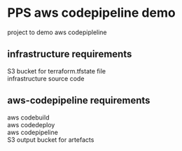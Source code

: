 # PPS aws codepipeline demo
project to demo aws codepipleline 

## infrastructure requirements
S3 bucket for terraform.tfstate file  
infrastructure source code 

## aws-codepipeline requirements
aws codebuild  
aws codedeploy  
aws codepipeline  
S3 output bucket for artefacts  

